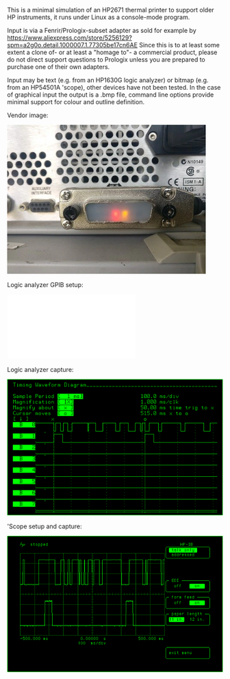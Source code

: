 This is a minimal simulation of an HP2671 thermal printer to support older HP instruments, it runs under Linux as a console-mode program.

Input is via a Fenrir/Prologix-subset adapter as sold for example by https://www.aliexpress.com/store/5256129?spm=a2g0o.detail.1000007.1.77305be17cn6AE Since this is to at least some extent a clone of- or at least a "homage to"- a commercial product, please do not direct support questions to Prologix unless you are prepared to purchase one of their own adapters.

Input may be text (e.g. from an HP1630G logic analyzer) or bitmap (e.g. from an HP54501A 'scope), other devices have not been tested. In the case of graphical input the output is a .bmp file, command line options provide minimal support for colour and outline definition.

Vendor image:

![Vendor image](GPIB-to-USB-GPIB-USB-CDC-Compatible-with-IEEE-488-Instrument-Control-Interface.jpg_Q90.webp)

Logic analyzer GPIB setup:

![Analyzer setup](2021-03-11_11:36:57.txt)

Logic analyzer capture:

![Analyzer capture](2021-03-11_11:37:04.bmp)

'Scope setup and capture:

![Scope setup and capture](2021-03-11_11:51:29.bmp)
